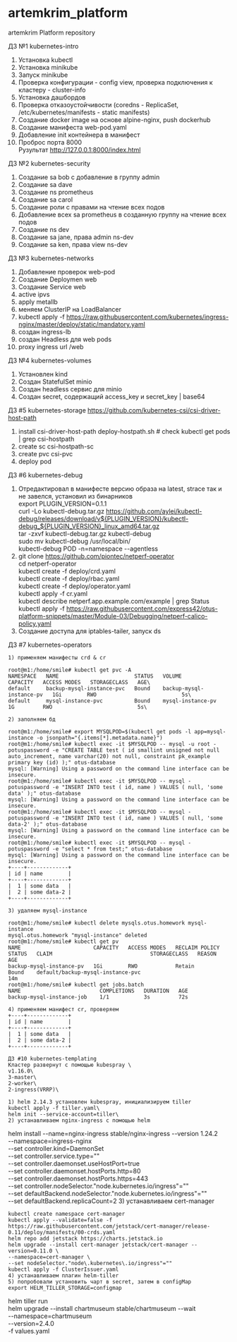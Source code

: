 # artemkrim_platform
artemkrim Platform repository

ДЗ №1 kubernetes-intro
1) Установка kubectl
2) Установка minikube
3) Запуск minikube
4) Проверка конфигурации - config view, проверка подключения к кластеру - cluster-info
5) Установка дашбордов
6) Проверка отказоустойчивости (coredns - ReplicaSet, /etc/kubernetes/manifests - static manifests)
7) Создание docker image на основе alpine-nginx, push dockerhub
8) Создание манифеста web-pod.yaml
9) Добавление init контейнера в манифест
10) Проброс порта 8000 \
Рузультат http://127.0.0.1:8000/index.html

ДЗ №2 kubernetes-security
1) Создание sa bob с добавление в группу admin
2) Создание sa dave
3) Создание ns prometheus
4) Создание sa carol
5) Создание роли с правами на чтение всех подов
6) Добавление всех sa prometheus в созданную группу на чтение всех подов
7) Создание ns dev
8) Создание sa jane, права admin ns-dev
9) Создание sa ken, права view ns-dev

ДЗ №3 kubernetes-networks
1) Добавление проверок web-pod
2) Создание Deploymen web
3) Создание Service web
4) active ipvs
5) apply metallb
6) меняем ClusterIP на LoadBalancer
7) kubectl apply -f https://raw.githubusercontent.com/kubernetes/ingress-nginx/master/deploy/static/mandatory.yaml
8) создан ingress-lb
9) создан Headless для web pods
10) proxy ingress url /web

ДЗ №4 kubernetes-volumes
1) Установлен kind
2) Создан StatefulSet minio
3) Coздан headless сервис для minio
4) Создан secret, содержащий access_key и secret_key | base64

ДЗ #5 kubernetes-storage
https://github.com/kubernetes-csi/csi-driver-host-path
1) install csi-driver-host-path deploy-hostpath.sh # check kubectl get pods | grep csi-hostpath
2) create sc csi-hostpath-sc
3) create pvc csi-pvc
4) deploy pod 

ДЗ #6 kubernetes-debug
1) Отредактировал в манифесте версию образа на latest, strace так и не завелся, установил из бинарников \
export PLUGIN_VERSION=0.1.1 \
curl -Lo kubectl-debug.tar.gz https://github.com/aylei/kubectl-debug/releases/download/v${PLUGIN_VERSION}/kubectl-debug_${PLUGIN_VERSION}_linux_amd64.tar.gz \
tar -zxvf kubectl-debug.tar.gz kubectl-debug \
sudo mv kubectl-debug /usr/local/bin/\
kubectl-debug POD -n=namespace --agentless
2) git clone https://github.com/piontec/netperf-operator \
cd netperf-operator\
kubectl create -f deploy/crd.yaml\
kubectl create -f deploy/rbac.yaml\
kubectl create -f deploy/operator.yaml\
kubectl apply -f cr.yaml\
kubectl describe netperf.app.example.com/example | grep Status\
kubectl apply -f https://raw.githubusercontent.com/express42/otus-platform-snippets/master/Module-03/Debugging/netperf-calico-policy.yaml 
3) Создание доступа для iptables-tailer, запуск ds

ДЗ #7 kubernetes-operators
```
1) применяем манифесты crd & cr 

root@m1:/home/smile# kubectl get pvc -A 
NAMESPACE   NAME                        STATUS   VOLUME                     CAPACITY   ACCESS MODES   STORAGECLASS   AGE\
default     backup-mysql-instance-pvc   Bound    backup-mysql-instance-pv   1Gi        RWO                           5s\
default     mysql-instance-pvc          Bound    mysql-instance-pv          1G         RWO                           5s\

2) заполняем бд

root@m1:/home/smile# export MYSQLPOD=$(kubectl get pods -l app=mysql-instance -o jsonpath="{.items[*].metadata.name}")
root@m1:/home/smile# kubectl exec -it $MYSQLPOD -- mysql -u root -potuspassword -e "CREATE TABLE test ( id smallint unsigned not null auto_increment, name varchar(20) not null, constraint pk_example primary key (id) );" otus-database
mysql: [Warning] Using a password on the command line interface can be insecure.
root@m1:/home/smile# kubectl exec -it $MYSQLPOD -- mysql -potuspassword -e "INSERT INTO test ( id, name ) VALUES ( null, 'some data' );" otus-database
mysql: [Warning] Using a password on the command line interface can be insecure.
root@m1:/home/smile# kubectl exec -it $MYSQLPOD -- mysql -potuspassword -e "INSERT INTO test ( id, name ) VALUES ( null, 'some data-2' );" otus-database
mysql: [Warning] Using a password on the command line interface can be insecure.
root@m1:/home/smile# kubectl exec -it $MYSQLPOD -- mysql -potuspassword -e "select * from test;" otus-database
mysql: [Warning] Using a password on the command line interface can be insecure.
+----+-------------+
| id | name        |
+----+-------------+
|  1 | some data   |
|  2 | some data-2 |
+----+-------------+

3) удаляем mysql-instance

root@m1:/home/smile# kubectl delete mysqls.otus.homework mysql-instance
mysql.otus.homework "mysql-instance" deleted
root@m1:/home/smile# kubectl get pv
NAME                       CAPACITY   ACCESS MODES   RECLAIM POLICY   STATUS   CLAIM                               STORAGECLASS   REASON   AGE
backup-mysql-instance-pv   1Gi        RWO            Retain           Bound    default/backup-mysql-instance-pvc                           14m
root@m1:/home/smile# kubectl get jobs.batch
NAME                         COMPLETIONS   DURATION   AGE
backup-mysql-instance-job    1/1           3s         72s

4) применяем манифест cr, проверяем
+----+-------------+
| id | name        |
+----+-------------+
|  1 | some data   |
|  2 | some data-2 |
+----+-------------+

ДЗ #10 kubernetes-templating
Кластер развернут с помощью kubespray \
v1.16.0\
3-master\
2-worker\
2-ingress(VRRP)\

1) helm 2.14.3 установлен kubespray, инициализируем tiller
kubectl apply -f tiller.yaml\
helm init --service-account=tiller\
2) устанавливаем nginx-ingress с помощью helm
```
helm install --name=nginx-ingress stable/nginx-ingress --version 1.24.2 \
--namespace=ingress-nginx \
--set controller.kind=DaemonSet \
--set controller.service.type="" \
--set controller.daemonset.useHostPort=true \
--set controller.daemonset.hostPorts.http=80 \
--set controller.daemonset.hostPorts.https=443 \
--set controller.nodeSelector."node\.kubernetes\.io/ingress"="" \
--set defaultBackend.nodeSelector."node\.kubernetes\.io/ingress"="" \
--set defaultBackend.replicaCount=2
3) устанавливаем cert-manager
```
kubectl create namespace cert-manager
kubectl apply --validate=false -f https://raw.githubusercontent.com/jetstack/cert-manager/release-0.11/deploy/manifests/00-crds.yaml
helm repo add jetstack https://charts.jetstack.io
helm upgrade --install cert-manager jetstack/cert-manager --version=0.11.0 \
--namespace=cert-manager \
--set nodeSelector."node\.kubernetes\.io/ingress"=""
kubectl apply -f ClusterIssuer.yaml
4) устанавливаем плагин helm-tiller
5) попробовали установить чарт в secret, затем в configMap
export HELM_TILLER_STORAGE=configmap
```
helm tiller run \
helm upgrade --install chartmuseum stable/chartmuseum --wait \
--namespace=chartmuseum \
--version=2.4.0 \
-f values.yaml